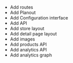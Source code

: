 - Add routes
- Add Planout
- Add Configuration interface
- Add API
- Add store layout
- Add detail page layout
- Add images
- Add products API
- Add analytics API
- Add analytics graph
